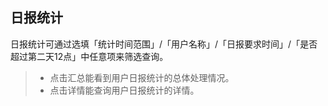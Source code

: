 ## 日报统计
日报统计可通过选填「统计时间范围」/「用户名称」/「日报要求时间」/「是否超过第二天12点」中任意项来筛选查询。
>+ 点击<kbd>汇总</kbd>能看到用户日报统计的总体处理情况。
>+ 点击<kbd>详情</kbd>能查询用户日报统计的详情。